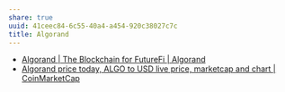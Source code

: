 ```yaml
---
share: true
uuid: 41ceec84-6c55-40a4-a454-920c38027c7c
title: Algorand
---
```

* [Algorand | The Blockchain for FutureFi | Algorand](https://algo-rand.com/)
* [Algorand price today, ALGO to USD live price, marketcap and chart | CoinMarketCap](https://coinmarketcap.com/currencies/algorand/)